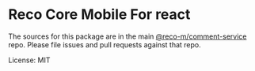 Reco Core Mobile For react
=======

The sources for this package are in the main [@reco-m/comment-service](http://192.168.1.247/summary/framework%2FRECO8.Mobile.git) repo. Please file issues and pull requests against that repo.

License: MIT
